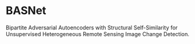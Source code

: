 # BASNet
Bipartite Adversarial Autoencoders with Structural  Self-Similarity for Unsupervised Heterogeneous  Remote Sensing Image Change Detection.
